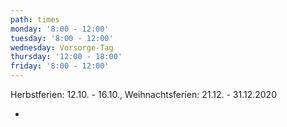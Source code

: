 ```yaml
---
path: times
monday: '8:00 - 12:00'
tuesday: '8:00 - 12:00'
wednesday: Vorsorge-Tag
thursday: '12:00 - 18:00'
friday: '8:00 - 12:00'
---
```

 Herbstferien: 12.10. - 16.10., Weihnachtsferien: 21.12. - 31.12.2020

*
